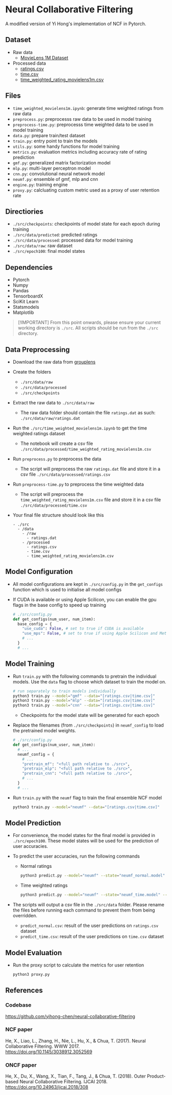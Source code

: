 # Neural Collaborative Filtering

A modified version of Yi Hong's implementation of NCF in Pytorch.

## Dataset

- Raw data
  - [MovieLens 1M Dataset](https://grouplens.org/datasets/movielens/1m/)
- Processed data
  - [ratings.csv](https://drive.google.com/file/d/1adk2SlrZ_HlD9LW9G_2jBu5QkcFu6bV2/view?usp=sharing)
  - [time.csv](https://drive.google.com/file/d/1IwThLzTlur7Sn1SO1BwPaFrOkHuOyBr-/view?usp=sharing)
  - [time_weighted_rating_movielens1m.csv](https://drive.google.com/file/d/1vGGkFc_l4oe5aITyV9XWbM0MZXem3vrC/view?usp=sharing)

## Files

- `time_weighted_movielens1m.ipynb`: generate time weighted ratings from raw data
- `preprocess.py`: preprocesss raw data to be used in model training
- `preprocess-time.py`: preprocesss time weighted data to be used in model training
- `data.py`: prepare train/test dataset
- `train.py`: entry point to train the models
- `utils.py`: some handy functions for model training
- `metrics.py`: evaluation metrics including accuracy rate of rating prediction
- `gmf.py`: generalized matrix factorization model
- `mlp.py`: multi-layer perceptron model
- `cnn.py`: convolutional neural network model
- `neumf.py`: ensemble of gmf, mlp and cnn
- `engine.py`: training engine
- `proxy.py`: calcluating custom metric used as a proxy of user retention rate

## Directiories

- `./src/checkpoints`: checkpoints of model state for each epoch during training
- `./src/data/predicted`: predicted ratings
- `./src/data/processed`: processed data for model training
- `./src/data/raw`: raw dataset
- `./src/epoch100`: final model states

## Dependencies

- Pytorch
- Numpy
- Pandas
- TensorboardX
- SciKit Learn
- Statsmodels
- Matplotlib

> \[!IMPORTANT\]
> From this point onwards, please ensure your current working directory is `./src`.
> All scripts should be run from the `./src` directory.

## Data Preprocessing

- Download the raw data from [grouplens](https://grouplens.org/datasets/movielens/1m/)

- Create the folders

  - `./src/data/raw`
  - `./src/data/processed`
  - `./src/checkpoints`

- Extract the raw data to `./src/data/raw`

  - The raw data folder should contain the file `ratings.dat` as such: `./src/data/raw/ratings.dat`

- Run the `./src/time_weighted_movielens1m.ipynb` to get the time weighted ratings dataset

  - The notebook will create a csv file `./src/data/processed/time_weighted_rating_movielens1m.csv`

- Run `preprocess.py` to preprocess the data

  - The script will preprocess the raw `ratings.dat` file and store it in a csv file `./src/data/processed/ratings.csv`

- Run `preprocess-time.py` to preprocess the time weighted data

  - The script will preprocess the `time_weighted_rating_movielens1m.csv` file and store it in a csv file `./src/data/processed/time.csv`

- Your final file structure should look like this

  ```
  - ./src
    - /data
      - /raw
        - ratings.dat
      - /processed
        - ratings.csv
        - time.csv
        - time_weighted_rating_movielens1m.csv
  ```

## Model Configuration

- All model configurations are kept in `./src/config.py` in the `get_configs` function which is used to initialise all model configs

- If CUDA is available or using Apple Scilicon, you can enable the gpu flags in the base config to speed up training

  ```python
  # ./src/config.py
  def get_configs(num_user, num_item):
    base_config = {
      "use_cuda": False, # set to true if CUDA is available
      "use_mps": False, # set to true if using Apple Scilicon and Metal API is available
      # ...
    }
    # ...
  ```

## Model Training

- Run `train.py` with the following commands to pretrain the individual models.
  Use the `data` flag to choose which dataset to train the model on.

  ```bash
  # run separately to train models individually
  python3 train.py --model="gmf" --data="[ratings.csv|time.csv]"
  python3 train.py --model="mlp" --data="[ratings.csv|time.csv]"
  python3 train.py --model="cnn" --data="[ratings.csv|time.csv]"
  ```

  - Checkpoints for the model state will be generated for each epoch

- Replace the filenames (from `./src/checkpoints`) in `neumf_config` to load the pretrained model weights.

  ```python
  # ./src/config.py
  def get_configs(num_user, num_item):
    # ...
    neumf_config = {
      # ...
      "pretrain_mf": "<full path relative to ./src>",
      "pretrain_mlp": "<full path relative to ./src>",
      "pretrain_cnn": "<full path relative to ./src>",
      # ...
    }
    # ...
  ```

- Run `train.py` with the `neumf` flag to train the final ensemble NCF model

  ```bash
  python3 train.py --model="neumf" --data="[ratings.csv|time.csv]"
  ```

## Model Prediction

- For convenience, the model states for the final model is provided in `./src/epoch100`.
  These model states will be used for the prediction of user accuracies.

- To predict the user accuracies, run the following commands

  - Normal ratings

    ```bash
    python3 predict.py --model="neumf" --state="neumf_normal.model" --data="ratings.csv"
    ```

  - Time weighted ratings

    ```bash
    python3 predict.py --model="neumf" --state="neumf_time.model" --data="time.csv"
    ```

- The scripts will output a csv file in the `./src/data` folder.
  Please rename the files before running each command to prevent them from being overridden.

  - `predict_normal.csv`: result of the user predictions on `ratings.csv` dataset
  - `predict_time.csv`: result of the user predictions on `time.csv` dataset

## Model Evaluation

- Run the proxy script to calculate the metrics for user retention

  ```bash
  python3 proxy.py
  ```

## References

### Codebase

https://github.com/yihong-chen/neural-collaborative-filtering

### NCF paper

He, X., Liao, L., Zhang, H., Nie, L., Hu, X., & Chua, T. (2017). Neural Collaborative Filtering. WWW 2017. https://doi.org/10.1145/3038912.3052569

### ONCF paper

He, X., Du, X., Wang, X., Tian, F., Tang, J., & Chua, T. (2018). Outer Product-based Neural Collaborative Filtering. IJCAI 2018. https://doi.org/10.24963/ijcai.2018/308
